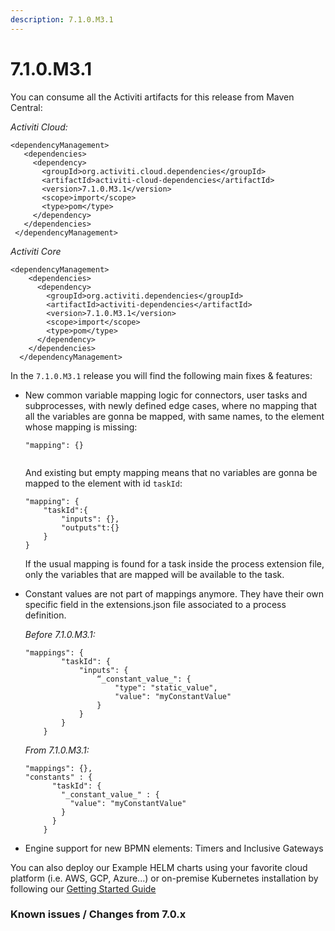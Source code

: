 ```yaml
---
description: 7.1.0.M3.1
---
```


# 7.1.0.M3.1

You can consume all the Activiti artifacts for this release from Maven Central:

_Activiti Cloud:_

```markup
<dependencyManagement>
   <dependencies>
     <dependency>
       <groupId>org.activiti.cloud.dependencies</groupId>
       <artifactId>activiti-cloud-dependencies</artifactId>
       <version>7.1.0.M3.1</version>
       <scope>import</scope>
       <type>pom</type>
     </dependency>
   </dependencies>
 </dependencyManagement>
```

_Activiti Core_

```markup
<dependencyManagement>
    <dependencies>
      <dependency>
        <groupId>org.activiti.dependencies</groupId>
        <artifactId>activiti-dependencies</artifactId>
        <version>7.1.0.M3.1</version>
        <scope>import</scope>
        <type>pom</type>
      </dependency>
    </dependencies>
  </dependencyManagement>
```

In the `7.1.0.M3.1` release you will find the following main fixes & features:

* New common variable mapping logic for connectors, user tasks and subprocesses, with newly defined edge cases, where no mapping that all the variables are gonna be mapped, with same names, to the element whose mapping is missing:

  ```
  "mapping": {}
    
  ```
    
   And existing but empty mapping means that no variables are gonna be mapped to the element with id `taskId`:
   ``` 
   "mapping": { 
       "taskId":{ 
           "inputs": {}, 
           "outputs"t:{} 
       } 
   }
   ```
   If the usual mapping is found for a task inside the process extension file, only  the variables that are mapped will be available to the task.

* Constant values are not part of mappings anymore. They have their own specific field in the extensions.json file associated to a process definition.
    
  _Before 7.1.0.M3.1:_
  ```
  "mappings": {
          "taskId": {
              "inputs": {
                  “_constant_value_": {
                      "type": "static_value",
                      "value": "myConstantValue"
                  }
              }
          }
      }
  ```
  _From 7.1.0.M3.1:_ 
    ```
    "mappings": {},
    "constants" : {
          "taskId": {
            "_constant_value_" : {
              "value": "myConstantValue"
            }
          }
        }
    ```
* Engine support for new BPMN elements: Timers and Inclusive Gateways


You can also deploy our Example HELM charts using your favorite cloud platform \(i.e. AWS, GCP, Azure...\) or on-premise Kubernetes installation by following our [Getting Started Guide](https://activiti.gitbook.io/activiti-7-developers-guide/getting-started/getting-started-activiti-cloud)

### Known issues / Changes from 7.0.x

#### 

